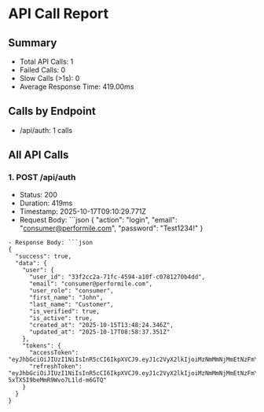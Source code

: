 # API Call Report

## Summary
- Total API Calls: 1
- Failed Calls: 0
- Slow Calls (>1s): 0
- Average Response Time: 419.00ms

## Calls by Endpoint
- /api/auth: 1 calls

## All API Calls

### 1. POST /api/auth
- Status: 200
- Duration: 419ms
- Timestamp: 2025-10-17T09:10:29.771Z
- Request Body: ```json
{
  "action": "login",
  "email": "consumer@performile.com",
  "password": "Test1234!"
}
```
- Response Body: ```json
{
  "success": true,
  "data": {
    "user": {
      "user_id": "33f2cc2a-71fc-4594-a10f-c0781270b4dd",
      "email": "consumer@performile.com",
      "user_role": "consumer",
      "first_name": "John",
      "last_name": "Customer",
      "is_verified": true,
      "is_active": true,
      "created_at": "2025-10-15T13:48:24.346Z",
      "updated_at": "2025-10-17T08:58:37.351Z"
    },
    "tokens": {
      "accessToken": "eyJhbGciOiJIUzI1NiIsInR5cCI6IkpXVCJ9.eyJ1c2VyX2lkIjoiMzNmMmNjMmEtNzFmYy00NTk0LWExMGYtYzA3ODEyNzBiNGRkIiwidXNlcklkIjoiMzNmMmNjMmEtNzFmYy00NTk0LWExMGYtYzA3ODEyNzBiNGRkIiwiZW1haWwiOiJjb25zdW1lckBwZXJmb3JtaWxlLmNvbSIsInVzZXJfcm9sZSI6ImNvbnN1bWVyIiwicm9sZSI6ImNvbnN1bWVyIiwiaWF0IjoxNzYwNjkyMjMwLCJleHAiOjE3NjA2OTU4MzB9.xLlpWUOO7F6rVqSxoNlAOdlixEjy5q1zmJz1B92t2lY",
      "refreshToken": "eyJhbGciOiJIUzI1NiIsInR5cCI6IkpXVCJ9.eyJ1c2VyX2lkIjoiMzNmMmNjMmEtNzFmYy00NTk0LWExMGYtYzA3ODEyNzBiNGRkIiwidXNlcklkIjoiMzNmMmNjMmEtNzFmYy00NTk0LWExMGYtYzA3ODEyNzBiNGRkIiwiaWF0IjoxNzYwNjkyMjMwLCJleHAiOjE3NjEyOTcwMzB9.JeEryciGKHh4JaQ-5xTX5I9beMmR9Wvo7L1ld-m6GTQ"
    }
  }
}
```
